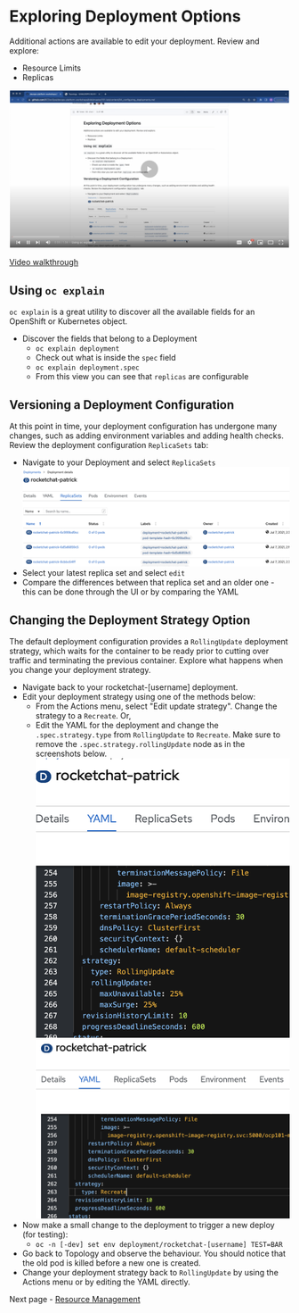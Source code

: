 
# Exploring Deployment Options
Additional actions are available to edit your deployment. Review and explore:
  - Resource Limits
  - Replicas

[![Video Walkthrough Thumbnail](././images/04_configuring_deployments_thumb.png)](https://youtu.be/ITNGojE7uJM)

[Video walkthrough](https://youtu.be/ITNGojE7uJM)

## Using `oc explain`

`oc explain` is a great utility to discover all the available fields for an OpenShift or Kubernetes object. 

- Discover the fields that belong to a Deployment
  - `oc explain deployment`
  - Check out what is inside the `spec` field
  - `oc explain deployment.spec`
  - From this view you can see that `replicas` are configurable 

## Versioning a Deployment Configuration
At this point in time, your deployment configuration has undergone many changes, such as adding environment variables and adding health checks. 
Review the deployment configuration `ReplicaSets` tab: 
  - Navigate to your Deployment and select `ReplicaSets`
  ![Rocketchat deployment details screen showing ReplicaSets tabs](./images/04_deployment_configuration.png)
  - Select your latest replica set and select `edit`
  - Compare the differences between that replica set and an older one - this can be done through the UI or by comparing the YAML

## Changing the Deployment Strategy Option
The default deployment configuration provides a `RollingUpdate` deployment strategy, which waits for the container to be ready prior to cutting over traffic and terminating the previous container. Explore what happens when you change your deployment strategy.
  - Navigate back to your rocketchat-[username] deployment.
  - Edit your deployment strategy using one of the methods below:
    - From the Actions menu, select "Edit update strategy". Change the strategy to a `Recreate`. Or,
    - Edit the YAML for the deployment and change the `.spec.strategy.type` from `RollingUpdate` to `Recreate`. Make sure to remove the `.spec.strategy.rollingUpdate` node as in the screenshots below.
    ![Rocketchat deployment details screen showing YAML tab with RollingUpdate strategy](./images/04_deploy_strategy_01.png)
    ![Rocketchat deployment details screen showing YAML tab with Recreate strategy](./images/04_deploy_strategy_02.png)
  - Now make a small change to the deployment to trigger a new deploy (for testing):
    - `oc -n [-dev] set env deployment/rocketchat-[username] TEST=BAR`
  - Go back to Topology and observe the behaviour. You should notice that the old pod is killed before a new one is created.
  - Change your deployment strategy back to `RollingUpdate` by using the Actions menu or by editing the YAML directly.

Next page - [Resource Management](./05_resource_management.md)
